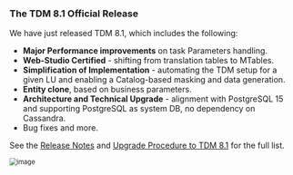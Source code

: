 ### The TDM 8.1 Official Release

We have just released TDM 8.1, which includes the following:

- **Major Performance improvements** on task Parameters handling.
- **Web-Studio Certified** - shifting from translation tables to MTables.
- **Simplification of Implementation** - automating the TDM setup for a given LU and enabling a Catalog-based masking and data generation.
- **Entity clone**, based on business parameters.
- **Architecture and Technical Upgrade** - alignment with PostgreSQL 15 and supporting PostgreSQL as system DB, no dependency on Cassandra.
- Bug fixes and more.

See the [Release Notes](https://support.k2view.com/Academy/Release_Notes_And_Upgrade/TDM-V8.1/TDM_Release_Notes_V8.1.pdf.html) and [Upgrade Procedure to TDM 8.1](https://support.k2view.com/Academy/Release_Notes_And_Upgrade/TDM-V8.1/TDM_Upgrade_Procedure_to_V8.1.pdf.html) for the full list.

<img src="images/img6.png" alt="image" style="zoom: 80%;" />
